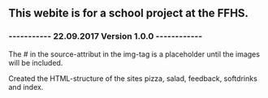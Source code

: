 ## This webite is for a school project at the FFHS.

### ----------- 22.09.2017 Version 1.0.0 ------------
The # in the source-attribut in the img-tag is a placeholder until the images will be included.

Created the HTML-structure of the sites pizza, salad, feedback, softdrinks and index.
